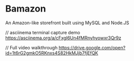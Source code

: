 # Bamazon
An Amazon-like storefront built using MySQL and Node.JS

// asciinema terminal capture demo
https://asciinema.org/a/cFxgl6Un4fMRnyhyowxr3Qr9z

// Full video walkthrough 
https://drive.google.com/open?id=1t6rG2gmkO5RKnxs4S82HkMJjb7fjEfQK
